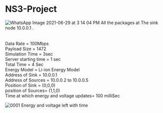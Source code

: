 # NS3-Project

![WhatsApp Image 2021-06-29 at 3 14 04 PM](https://user-images.githubusercontent.com/75869438/123781806-47030e80-d8f2-11eb-8d61-39199f2b5b3c.jpeg)
All the packages at The sink node 10.0.0.1 .
 <br />  <br />  <br /> 
 Data Rate = 100Mbps  <br /> 
 Payload Size = 1472 <br /> 
 Simulation Time = 3sec  <br /> 
 Server starting time = 1 sec  <br /> 
 Total Time = 4 Sec  <br /> 
 Energy Model = Li-ion Energy Model  <br /> 
 Address of Sink = 10.0.0.1  <br /> 
 Address of Sources  = 10.0.0.2 to 10.0.0.5  <br /> 
 Position of Sink = (0,0,0) <br /> 
 position of Sources= (1,1,0)  <br /> 
 Time at which energy and voltage updates= 100 milliSec  <br /> 
 
![0001](https://user-images.githubusercontent.com/75869438/123818255-7592e080-d916-11eb-931d-8a0374ff2eaf.jpg)
Energy and voltage left with time <br />
